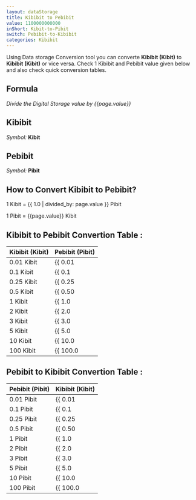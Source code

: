 ```yaml
---
layout: dataStorage
title: Kibibit to Pebibit
value: 1100000000000
inShort: Kibit-to-Pibit
switch: Pebibit-to-Kibibit
categories: Kibibit
---
```


Using Data storage Conversion tool you can converte **Kibibit (Kibit)** to **Kibibit (Kibit)** or vice versa. Check 1 Kibibit and Pebibit value given below and also check quick conversion tables.

## Formula
*Divide the Digital Storage value by {{page.value}}*

## Kibibit
*Symbol:* **Kibit**

## Pebibit
*Symbol:* **Pibit**

## How to Convert Kibibit to Pebibit?

1 Kibit = {{ 1.0 | divided_by: page.value }} Pibit

1 Pibit = {{page.value}} Kibit


## Kibibit to Pebibit Convertion Table :

| Kibibit (Kibit) | Pebibit (Pibit) |
| ---- | ---- |
| 0.01 Kibit | {{ 0.01 | divided_by: page.value }} Pibit |
| 0.1 Kibit | {{ 0.1 | divided_by: page.value }} Pibit |
| 0.25 Kibit | {{ 0.25 | divided_by: page.value }} Pibit |
| 0.5 Kibit | {{ 0.50 | divided_by: page.value }} Pibit |
| 1 Kibit | {{ 1.0 | divided_by: page.value }} Pibit |
| 2 Kibit | {{ 2.0 | divided_by: page.value }} Pibit |
| 3 Kibit | {{ 3.0 | divided_by: page.value }} Pibit |
| 5 Kibit | {{ 5.0 | divided_by: page.value }} Pibit |
| 10 Kibit | {{ 10.0 | divided_by: page.value }} Pibit |
| 100 Kibit | {{ 100.0 | divided_by: page.value }} Pibit |

## Pebibit to Kibibit Convertion Table :

| Pebibit (Pibit) | Kibibit (Kibit) |
| ---- | ---- |
| 0.01 Pibit | {{ 0.01 | times: page.value }} Kibit |
| 0.1 Pibit | {{ 0.1 | times: page.value }} Kibit |
| 0.25 Pibit | {{ 0.25 | times: page.value }} Kibit |
| 0.5 Pibit | {{ 0.50 | times: page.value }} Kibit |
| 1 Pibit | {{ 1.0 | times: page.value }} Kibit |
| 2 Pibit | {{ 2.0 | times: page.value }} Kibit |
| 3 Pibit | {{ 3.0 | times: page.value }} Kibit |
| 5 Pibit | {{ 5.0 | times: page.value }} Kibit |
| 10 Pibit | {{ 10.0 | times: page.value }} Kibit |
| 100 Pibit | {{ 100.0 | times: page.value }} Kibit |


<script>
document.getElementById('selectInput')[3].selected = true
document.getElementById('selectOutput')[19].selected = true
</script>
